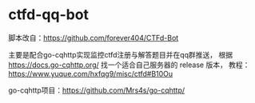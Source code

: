 # ctfd-qq-bot
脚本改自：https://github.com/forever404/CTFd-Bot

主要是配合go-cqhttp实现监控ctfd注册与解答题目并在qq群推送，
根据 https://docs.go-cqhttp.org/ 找一个适合自己服务器的 release 版本，
教程：https://www.yuque.com/hxfqg9/misc/ctfd#B10Ou

go-cqhttp项目：https://github.com/Mrs4s/go-cqhttp/